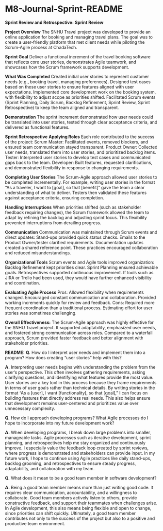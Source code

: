 # M8-Journal-Sprint-README
**Sprint Review and Retrospective:**
**Sprint Review**

**Project Overview**
The SNHU Travel project was developed to provide an online application for booking and managing travel plans. The goal was to create a user-friendly platform that met client needs while piloting the Scrum-Agile process at ChadaTech.

**Sprint Goal**
Deliver a functional increment of the travel booking software that reflects core user stories, demonstrates Agile teamwork, and showcases how the Scrum framework supports development.

**What Was Completed**
Created initial user stories to represent customer needs (e.g., booking travel, managing preferences).
Designed test cases based on those user stories to ensure features aligned with user expectations.
Implemented core development work on the booking system, with flexibility to adjust scope as priorities shifted.
Facilitated Scrum events (Sprint Planning, Daily Scrum, Backlog Refinement, Sprint Review, Sprint Retrospective) to keep the team aligned and transparent.

**Demonstration**
The sprint increment demonstrated how user needs could be translated into user stories, tested through clear acceptance criteria, and delivered as functional features.

**Sprint Retrospective**
**Applying Roles**
Each role contributed to the success of the project:
Scrum Master: Facilitated events, removed blockers, and ensured team communication stayed transparent.
Product Owner: Collected user needs, translated them into user stories, and prioritized backlog items.
Tester: Interpreted user stories to develop test cases and communicated gaps back to the team.
Developer: Built features, requested clarifications, and demonstrated flexibility in response to changing requirements.

**Completing User Stories**
The Scrum-Agile approach allowed user stories to be completed incrementally. For example, writing user stories in the format “As a traveler, I want to [goal], so that [benefit]” gave the team a clear understanding of what to deliver. Testers then validated these features against acceptance criteria, ensuring completion.

**Handling Interruptions**
When priorities shifted (such as stakeholder feedback requiring changes), the Scrum framework allowed the team to adapt by refining the backlog and adjusting sprint focus. This flexibility prevented interruptions from derailing progress.

**Communication**
Communication was maintained through Scrum events and direct updates:
Stand-ups provided quick status checks.
Emails to the Product Owner/tester clarified requirements.
Documentation updates created a shared reference point.
These practices encouraged collaboration and reduced misunderstandings.

**Organizational Tools**
Scrum events and Agile tools improved organization:
Backlog Refinement kept priorities clear.
Sprint Planning ensured achievable goals.
Retrospectives supported continuous improvement.
If tools such as JIRA or Trello had been used, they would have further enhanced visibility and coordination.

**Evaluating Agile Process**
Pros:
Allowed flexibility when requirements changed.
Encouraged constant communication and collaboration.
Provided working increments quickly for review and feedback.
Cons:
Required more frequent coordination than a traditional process.
Estimating effort for user stories was sometimes challenging.

**Overall Effectiveness:**
The Scrum-Agile approach was highly effective for the SNHU Travel project. It supported adaptability, emphasized user needs, and fostered strong communication across roles. Compared to a waterfall approach, Scrum provided faster feedback and better alignment with stakeholder priorities.


**README:**
**Q.** How do I interpret user needs and implement them into a program? How does creating “user stories” help with this?

**A.** Interpreting user needs begins with understanding the problem from the user’s perspective. This often involves gathering requirements, asking clarifying questions, and identifying what features provide the most value. User stories are a key tool in this process because they frame requirements in terms of user goals rather than technical details. By writing stories in the format “As a [user], I want [functionality], so that [goal],” I can focus on building features that directly address real needs. This also helps ensure that development remains user-centered and prioritizes value over unnecessary complexity.

**Q.** How do I approach developing programs? What Agile processes do I hope to incorporate into my future development work?

**A.** When developing programs, I break down large problems into smaller, manageable tasks. Agile processes such as iterative development, sprint planning, and retrospectives help me stay organized and continuously improve. I especially value the feedback loop created by sprint reviews, where progress is demonstrated and stakeholders can provide input. In my future work, I hope to continue using Agile practices like daily stand-ups, backlog grooming, and retrospectives to ensure steady progress, adaptability, and collaboration with my team.

**Q.** What does it mean to be a good team member in software development?

**A.** Being a good team member means more than just writing good code. It requires clear communication, accountability, and a willingness to collaborate. Good team members actively listen to others, provide constructive feedback, and support their teammates when challenges arise. In Agile development, this also means being flexible and open to change, since priorities can shift quickly. Ultimately, a good team member contributes not only to the success of the project but also to a positive and productive team environment.
